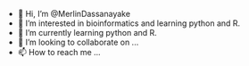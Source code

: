 - 👋 Hi, I’m @MerlinDassanayake
- 👀 I’m interested in bioinformatics and learning python and R.
- 🌱 I’m currently learning python and R.
- 💞️ I’m looking to collaborate on ...
- 📫 How to reach me ...

<!---
MerlinDassanayake/MerlinDassanayake is a ✨ special ✨ repository because its `README.md` (this file) appears on your GitHub profile.
You can click the Preview link to take a look at your changes.
--->
